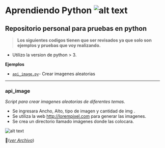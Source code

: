 [logo]: https://bugs.python.org/@@file/favicon.ico "Logo"
[imgVideo_api_image]: https://lh5.googleusercontent.com/Uhr1osiE28mpwSoIaolhiirCmLyVF8cZM7yADG9iZujSwhrl2tlDzXt5BYmyTtqD8IZwKLH4fhKWxKE=w1920-h974


# Aprendiendo Python ![alt text][logo]

## Repositorio personal para pruebas en python 

>**Los siguientes codigos tienen que ser revisados ya que solo son ejemplos y pruebas que voy realizando.**

+ Utilizo la version de python > 3. 

**Ejemplos**

+ [`api_image.py`](#api_image)- Crear imagenes aleatorias

***

### **api_image** 

*Script para crear imagenes aleatorias de diferentes temas.*

+ Se ingresara Ancho, Alto, tipo de imagen y cantidad de img . 
+ Se utiliza la web http://lorempixel.com para generar las imagenes. 
+ Se crea un directorio llamado imágenes donde las colocara.

![alt text][imgVideo_api_image]

:page_facing_up:(*[ver Archivo](../master/api_image.py)*)


